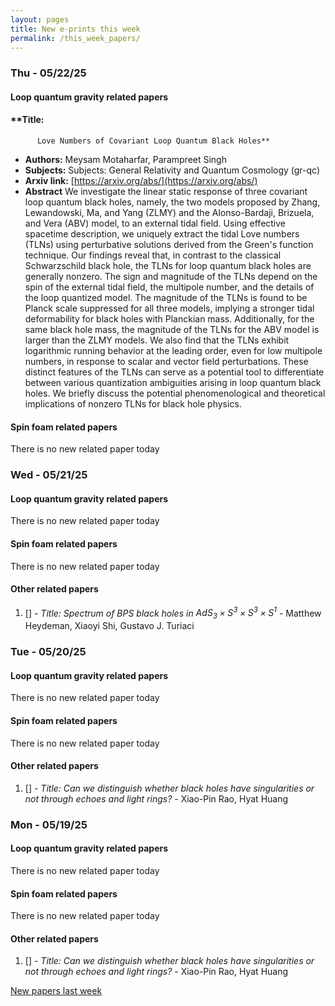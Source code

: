 ```yaml
---
layout: pages
title: New e-prints this week
permalink: /this_week_papers/
---
```




### Thu - 05/22/25

#### Loop quantum gravity related papers

#### **Title:
          Love Numbers of Covariant Loop Quantum Black Holes**
 - **Authors:** Meysam Motaharfar, Parampreet Singh
 - **Subjects:** Subjects:
General Relativity and Quantum Cosmology (gr-qc)
 - **Arxiv link:** [https://arxiv.org/abs/](https://arxiv.org/abs/)
 - **Abstract**
 We investigate the linear static response of three covariant loop quantum black holes, namely, the two models proposed by Zhang, Lewandowski, Ma, and Yang (ZLMY) and the Alonso-Bardaji, Brizuela, and Vera (ABV) model, to an external tidal field. Using effective spacetime description, we uniquely extract the tidal Love numbers (TLNs) using perturbative solutions derived from the Green's function technique. Our findings reveal that, in contrast to the classical Schwarzschild black hole, the TLNs for loop quantum black holes are generally nonzero. The sign and magnitude of the TLNs depend on the spin of the external tidal field, the multipole number, and the details of the loop quantized model. The magnitude of the TLNs is found to be Planck scale suppressed for all three models, implying a stronger tidal deformability for black holes with Planckian mass. Additionally, for the same black hole mass, the magnitude of the TLNs for the ABV model is larger than the ZLMY models. We also find that the TLNs exhibit logarithmic running behavior at the leading order, even for low multipole numbers, in response to scalar and vector field perturbations. These distinct features of the TLNs can serve as a potential tool to differentiate between various quantization ambiguities arising in loop quantum black holes. We briefly discuss the potential phenomenological and theoretical implications of nonzero TLNs for black hole physics. 

#### Spin foam related papers

There is no new related paper today 

### Wed - 05/21/25

#### Loop quantum gravity related papers

There is no new related paper today 

#### Spin foam related papers

There is no new related paper today 



#### Other related papers

1. [[]](https://arxiv.org/abs/) - *Title:
          Spectrum of BPS black holes in $AdS_3 \times S^3 \times S^3 \times S^1$* - Matthew Heydeman, Xiaoyi Shi, Gustavo J. Turiaci



### Tue - 05/20/25

#### Loop quantum gravity related papers

There is no new related paper today 

#### Spin foam related papers

There is no new related paper today 



#### Other related papers

1. [[]](https://arxiv.org/abs/) - *Title:
          Can we distinguish whether black holes have singularities or not through echoes and light rings?* - Xiao-Pin Rao, Hyat Huang



### Mon - 05/19/25

#### Loop quantum gravity related papers

There is no new related paper today 

#### Spin foam related papers

There is no new related paper today 



#### Other related papers

1. [[]](https://arxiv.org/abs/) - *Title:
          Can we distinguish whether black holes have singularities or not through echoes and light rings?* - Xiao-Pin Rao, Hyat Huang






[New papers last week]({{site.url}}/archived/weekly/pre-prints/2025/05/19/archived_weekly_papers.html)